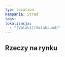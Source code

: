 ```yaml
---
typ: location
kampania: Strad
tags: 
lokalizacja:
  - "[Valaki](Valaki.md)"
---
```



## Rzeczy na rynku
